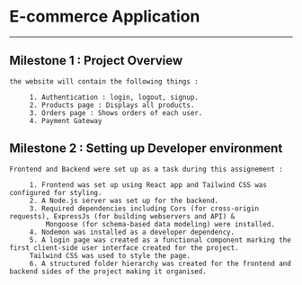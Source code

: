 # E-commerce Application

---

## Milestone 1 : Project Overview

    the website will contain the following things :

         1. Authentication : login, logout, signup.
         2. Products page : Displays all products.
         3. Orders page : Shows orders of each user.
         4. Payment Gateway

## Milestone 2 : Setting up Developer environment

    Frontend and Backend were set up as a task during this assignement :

         1. Frontend was set up using React app and Tailwind CSS was configured for styling.
         2. A Node.js server was set up for the backend. 
         3. Required dependencies including Cors (for cross-origin requests), ExpressJs (for building webservers and API) & 
             Mongoose (for schema-based data modeling) were installed.
         4. Nodemon was installed as a developer dependency.
         5. A login page was created as a functional component marking the first client-side user interface created for the project. 
         Tailwind CSS was used to style the page. 
         6. A structured folder hierarchy was created for the frontend and backend sides of the project making it organised.
